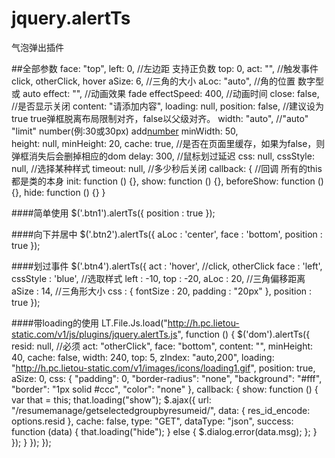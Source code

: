 # jquery.alertTs
气泡弹出插件

##全部参数
    face: "top",
    left: 0, //左边距  支持正负数
    top: 0,
    act: "", //触发事件 click, otherClick, hover
    aSize: 6, //三角的大小
    aLoc: "auto", //角的位置 数字型 或 auto
    effect: "", //动画效果 fade
    effectSpeed: 400, //动画时间
    close: false, //是否显示关闭
    content: "请添加内容",
    loading: null,
    position: false, //建议设为true true弹框脱离布局限制对齐，false以父级对齐。
    width: "auto", //"auto" "limit" number(例:30或30px) add[number](例:add5)
    minWidth: 50,     
    height: null,
    minHeight: 20,
    cache: true,  //是否在页面里缓存，如果为false，则弹框消失后会删掉相应的dom
    delay: 300, //鼠标划过延迟
    css: null,
    cssStyle: null,  //选择某种样式
    timeout: null,   //多少秒后关闭
    callback: { //回调 所有的this都是类的本身
      init: function () {},
      show: function () {},
      beforeShow: function () {},
      hide: function () {}
    }

####简单使用
    $('.btn1').alertTs({
      position : true
    });

####向下并居中
    $('.btn2').alertTs({
      aLoc : 'center',
      face : 'bottom',
      position : true
    });

####划过事件
$('.btn4').alertTs({
  act : 'hover',   //click, otherClick
  face : 'left', 
  cssStyle : 'blue',  //选取样式
  left  : -10,
  top   : -20,
  aLoc  : 20,   //三角偏移距离
  aSize : 14,   //三角形大小
  css : {
    fontSize : 20,
    padding : "20px"
  },
  position : true
});

####带loading的使用
    LT.File.Js.load("http://h.pc.lietou-static.com/v1/js/plugins/jquery.alertTs.js", function () {
      $('dom').alertTs({
        resid: null, //必须
        act: "otherClick",
        face: "bottom",
        content: "",
        minHeight: 40,
        cache: false,
        width: 240,
        top: 5,
        zIndex: "auto,200",
        loading: "http://h.pc.lietou-static.com/v1/images/icons/loading1.gif",
        position: true,
        aSize: 0,
        css: {
          "padding": 0,
          "border-radius": "none",
          "background": "#fff",
          "border": "1px solid #ccc",
          "color": "none"
        },
        callback: {
          show: function () {
            var that = this;
            that.loading("show");
            $.ajax({
              url: "/resumemanage/getselectedgroupbyresumeid/",
              data: {
                res_id_encode: options.resid
              },
              cache: false,
              type: "GET",
              dataType: "json",
              success: function (data) {
                that.loading("hide");
                } else {
                  $.dialog.error(data.msg);
                };
              }
            });
          }
        });
    });